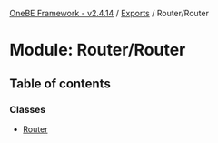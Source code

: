 [OneBE Framework - v2.4.14](../README.md) / [Exports](../modules.md) / Router/Router

# Module: Router/Router

## Table of contents

### Classes

- [Router](../classes/Router_Router.Router.md)

